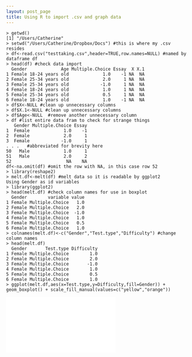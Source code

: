 ```yaml
---
layout: post_page
title: Using R to import .csv and graph data
---
```


	> getwd() 
	[1] "/Users/Catherine"  
	> setwd("/Users/Catherine/Dropbox/Docs") #this is where my .csv resides  
	> df<-read.csv("testtaking.csv",header=TRUE,row.names=NULL) #named by dataframe df  
	> head(df) #check data import  
      Gender             Age Multiple.Choice Essay  X X.1
	1 Female 18-24 years old             1.0    -1 NA  NA
	2 Female 25-34 years old             2.0     1 NA  NA
	3 Female 25-34 years old            -1.0     1 NA  NA
	4 Female 18-24 years old             1.0     1 NA  NA
	5 Female 25-34 years old             0.5     1 NA  NA
	6 Female 18-24 years old             1.0    -1 NA  NA
	> df$X<-NULL #clean up unnecessary columns  		
	> df$X.1<-NULL #clean up unnecessary columns  
	> df$Age<-NULL	#remove another unnecessary column  
	> df #list entire data fram to check for strange things  
       Gender Multiple.Choice Essay  
	1  Female             1.0    -1  
	2  Female             2.0     1  
	3  Female            -1.0     1  
	. . .	#abbreviated for brevity here  
	50   Male             1.0     1
	51   Male             2.0     2
	52                     NA    NA
	df<-na.omit(df) #omit the row with NA, in this case row 52  
	> library(reshape2)  
	> melt.df<-melt(df) #melt data so it is readable by ggplot2  
	Using Gender as id variables  
	> library(ggplot2)  
	> head(melt.df) #check column names for use in boxplot  
      Gender        variable value
	1 Female Multiple.Choice   1.0
	2 Female Multiple.Choice   2.0
	3 Female Multiple.Choice  -1.0
	4 Female Multiple.Choice   1.0
	5 Female Multiple.Choice   0.5
	6 Female Multiple.Choice   1.0
	> colnames(melt.df)<-c("Gender","Test.type","Difficulty") #change column names  
	> head(melt.df)  
      Gender       Test.type Difficulty
	1 Female Multiple.Choice        1.0
	2 Female Multiple.Choice        2.0
	3 Female Multiple.Choice       -1.0
	4 Female Multiple.Choice        1.0
	5 Female Multiple.Choice        0.5
	6 Female Multiple.Choice        1.0
	> ggplot(melt.df,aes(x=Test.type,y=Difficulty,fill=Gender)) + geom_boxplot() + scale_fill_manual(values=c("yellow","orange"))  


![Boxplot](/tree/master/images/boxplot_test_gender.pdf)
